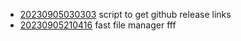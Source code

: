 - [20230905030303](/zet/20230905030303/README.md) script to get github release links
- [20230905210416](/zet/20230905210416/README.md) fast file manager fff
